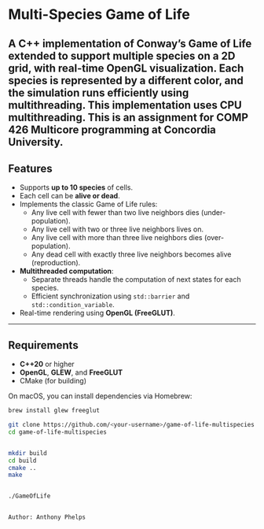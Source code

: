 # Multi-Species Game of Life

A **C++** implementation of Conway’s Game of Life extended to support **multiple species** on a 2D grid, with **real-time OpenGL visualization**. Each species is represented by a different color, and the simulation runs efficiently using **multithreading**.
This implementation uses CPU multithreading. This is an assignment for COMP 426 Multicore programming at 
Concordia University.
---

## Features

- Supports **up to 10 species** of cells.
- Each cell can be **alive or dead**.
- Implements the classic Game of Life rules:
  - Any live cell with fewer than two live neighbors dies (under-population).
  - Any live cell with two or three live neighbors lives on.
  - Any live cell with more than three live neighbors dies (over-population).
  - Any dead cell with exactly three live neighbors becomes alive (reproduction).
- **Multithreaded computation**:
  - Separate threads handle the computation of next states for each species.
  - Efficient synchronization using `std::barrier` and `std::condition_variable`.
- Real-time rendering using **OpenGL (FreeGLUT)**.

---

## Requirements

- **C++20** or higher
- **OpenGL**, **GLEW**, and **FreeGLUT**
- CMake (for building)

On macOS, you can install dependencies via Homebrew:

```bash
brew install glew freeglut

git clone https://github.com/<your-username>/game-of-life-multispecies.git
cd game-of-life-multispecies


mkdir build
cd build
cmake ..
make


./GameOfLife


Author: Anthony Phelps
